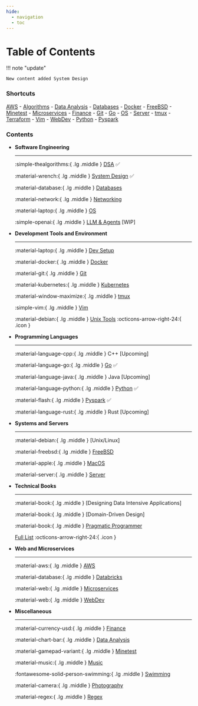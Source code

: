 ```yaml
---
hide:
  - navigation
  - toc
---
```


# Table of Contents


!!! note "update"

    New content added System Design

### Shortcuts

[AWS](aws/index.md) - [Algorithms](dsa/index.md)  - [Data Analysis](dataanalysis/index.md) - [Databases](databases/index.md) - [Docker](docker/index.md) - [FreeBSD](freebsd/index.md) - [Minetest](mt/index.md) - [Microservices](microservices/index.md) - [Finance](fin/index.md) - [Git](git/index.md) - [Go](go/index.md) - [OS](os/index.md) - [Server](server/index.md) - [tmux](tmux/index.md) - [Terraform](terraform/index.md) - [Vim](vim/index.md) - [WebDev](webdev/index.md) - [Python](python/index.md) - [Pyspark](pyspark/index.md)

### Contents

<div class="grid cards" markdown>

-   __Software Engineering__

    ---

    :simple-thealgorithms:{ .lg .middle } [DSA](dsa/index.md) ✅

    :material-wrench:{ .lg .middle } [System Design](sd/index.md) ✅

    :material-database:{ .lg .middle } [Databases](databases/index.md)

    :material-network:{ .lg .middle } [Networking](networking/index.md)

    :material-laptop:{ .lg .middle } [OS](os/index.md)

    :simple-openai:{ .lg .middle } [LLM & Agents](llm/index.md) [WIP]

-   __Development Tools and Environment__

    ---

    :material-laptop:{ .lg .middle } [Dev Setup](dev_setup/index.md)

    :material-docker:{ .lg .middle } [Docker](docker/index.md)

    :material-git:{ .lg .middle } [Git](git/index.md)

    :material-kubernetes:{ .lg .middle } [Kubernetes](kubernetes/index.md)

    :material-window-maximize:{ .lg .middle } [tmux](tmux/index.md)

    :simple-vim:{ .lg .middle } [Vim](vim/index.md)

    :material-debian:{ .lg .middle } [Unix Tools](unix/index.md) :octicons-arrow-right-24:{ .icon }

-   __Programming Languages__

    ---

    :material-language-cpp:{ .lg .middle } C++ [Upcoming]

    :material-language-go:{ .lg .middle }  [Go](go/index.md) ✅

    :material-language-java:{ .lg .middle } Java [Upcoming]

    :material-language-python:{ .lg .middle }  [Python](python/index.md) ✅

    :material-flash:{ .lg .middle }  [Pyspark](pyspark/index.md) ✅

    :material-language-rust:{ .lg .middle }  Rust [Upcoming]

-   __Systems and Servers__

    ---

    :material-debian:{ .lg .middle } [Unix/Linux]
    
    :material-freebsd:{ .lg .middle } [FreeBSD](freebsd/index.md)	    
    
    :material-apple:{ .lg .middle } [MacOS](macos/index.md)

    :material-server:{ .lg .middle } [Server](server/index.md)

-   __Technical Books__

    ---

    :material-book:{ .lg .middle } [Designing Data Intensive Applications]
    
    :material-book:{ .lg .middle } [Domain-Driven Design]

    :material-book:{ .lg .middle } [Pragmatic Programmer](https://media.minetest.in/the_pragmatic_programmer_notes.pdf)
    
    [Full List](books/index.md) :octicons-arrow-right-24:{ .icon }

-   __Web and Microservices__

    ---

    :material-aws:{ .lg .middle } [AWS](aws/index.md)

    :material-database:{ .lg .middle } [Databricks](databricks/index.md)

    :material-web:{ .lg .middle } [Microservices](microservices/index.md)
    
    :material-web:{ .lg .middle } [WebDev](webdev/index.md)
  
-   __Miscellaneous__

    ---

    :material-currency-usd:{ .lg .middle } [Finance](fin/index.md)

    :material-chart-bar:{ .lg .middle } [Data Analysis](dataanalysis/index.md)

    :material-gamepad-variant:{ .lg .middle } [Minetest](mt/index.md)

    :material-music:{ .lg .middle } [Music](music/index.md)

    :fontawesome-solid-person-swimming:{ .lg .middle } [Swimming](swimming/index.md)

    :material-camera:{ .lg .middle } [Photography](photography/index.md)

    :material-regex:{ .lg .middle } [Regex](regex/index.md)

</div>
